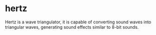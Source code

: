 # hertz
Hertz is a wave triangulator, it is capable of converting sound waves into triangular waves, generating sound effects similar to 8-bit sounds.
